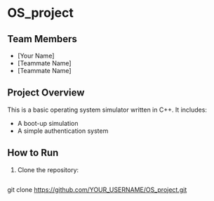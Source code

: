 # OS_project

## Team Members
- [Your Name]
- [Teammate Name]
- [Teammate Name]

## Project Overview
This is a basic operating system simulator written in C++. It includes:
- A boot-up simulation
- A simple authentication system

## How to Run
1. Clone the repository:
   ```sh
  git clone https://github.com/YOUR_USERNAME/OS_project.git

